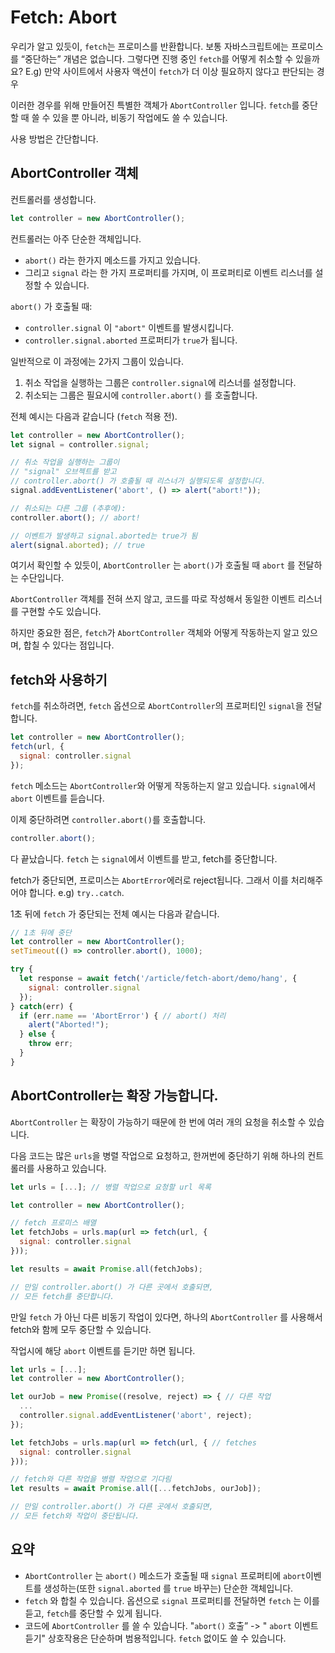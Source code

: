 
# Fetch: Abort

우리가 알고 있듯이, `fetch`는 프로미스를 반환합니다. 보통 자바스크립트에는 프로미스를 “중단하는” 개념은 없습니다. 그렇다면 진행 중인 `fetch`를 어떻게 취소할 수 있을까요? E.g) 만약 사이트에서 사용자 액션이 `fetch`가 더 이상 필요하지 않다고 판단되는 경우

이러한 경우를 위해 만들어진 특별한 객체가  `AbortController` 입니다. `fetch`를 중단할 때 쓸 수 있을 뿐 아니라, 비동기 작업에도 쓸 수 있습니다. 

사용 방법은 간단합니다.

## AbortController 객체

컨트롤러를 생성합니다.

```js
let controller = new AbortController();
```

컨트롤러는 아주 단순한 객체입니다.

- `abort()` 라는 한가지 메소드를 가지고 있습니다.
- 그리고 `signal` 라는 한 가지 프로퍼티를 가지며, 이 프로퍼티로 이벤트 리스너를 설정할 수 있습니다.

 `abort()` 가 호출될 때: 
- `controller.signal` 이 `"abort"` 이벤트를 발생시킵니다. 
- `controller.signal.aborted` 프로퍼티가 `true`가 됩니다.

일반적으로 이 과정에는 2가지 그룹이 있습니다.
1. 취소 작업을 실행하는 그룹은 `controller.signal`에 리스너를 설정합니다. 
2. 취소되는 그룹은 필요시에 `controller.abort()` 를 호출합니다.

전체 예시는 다음과 같습니다 (`fetch` 적용 전).

```js run
let controller = new AbortController();
let signal = controller.signal;

// 취소 작업을 실행하는 그룹이
// "signal" 오브젝트를 받고
// controller.abort() 가 호출될 때 리스너가 실행되도록 설정합니다.
signal.addEventListener('abort', () => alert("abort!"));

// 취소되는 다른 그룹 (추후에):
controller.abort(); // abort!

// 이벤트가 발생하고 signal.aborted는 true가 됨
alert(signal.aborted); // true
```

여기서 확인할 수 있듯이, `AbortController` 는 `abort()`가 호출될 때 `abort` 를 전달하는 수단입니다. 

`AbortController` 객체를 전혀 쓰지 않고, 코드를 따로 작성해서 동일한 이벤트 리스너를 구현할 수도 있습니다. 

하지만 중요한 점은, `fetch`가  `AbortController`  객체와 어떻게 작동하는지 알고 있으며, 합칠 수 있다는 점입니다.

## fetch와 사용하기

`fetch`를 취소하려면, `fetch` 옵션으로 `AbortController`의 프로퍼티인  `signal`을 전달합니다.

```js
let controller = new AbortController();
fetch(url, {
  signal: controller.signal
});
```

`fetch` 메소드는  `AbortController`와 어떻게 작동하는지 알고 있습니다. `signal`에서 `abort` 이벤트를 듣습니다.

이제 중단하려면 `controller.abort()`를 호출합니다.

```js
controller.abort();
```

다 끝났습니다. `fetch` 는 `signal`에서 이벤트를 받고, fetch를 중단합니다.

fetch가 중단되면, 프로미스는 `AbortError`에러로 reject됩니다. 그래서 이를 처리해주어야 합니다. e.g)  `try..catch`.

1초 뒤에 `fetch` 가 중단되는 전체 예시는 다음과 같습니다.

```js run async
// 1초 뒤에 중단
let controller = new AbortController();
setTimeout(() => controller.abort(), 1000);

try {
  let response = await fetch('/article/fetch-abort/demo/hang', {
    signal: controller.signal
  });
} catch(err) {
  if (err.name == 'AbortError') { // abort() 처리
    alert("Aborted!");
  } else {
    throw err;
  }
}
```

## AbortController는 확장 가능합니다.

`AbortController` 는 확장이 가능하기 때문에 한 번에 여러 개의 요청을 취소할 수 있습니다.

다음 코드는 많은 `urls`을 병렬 작업으로 요청하고, 한꺼번에 중단하기 위해 하나의 컨트롤러를 사용하고 있습니다.

```js
let urls = [...]; // 병렬 작업으로 요청할 url 목록

let controller = new AbortController();

// fetch 프로미스 배열 
let fetchJobs = urls.map(url => fetch(url, {
  signal: controller.signal
}));

let results = await Promise.all(fetchJobs);

// 만일 controller.abort() 가 다른 곳에서 호출되면,
// 모든 fetch를 중단합니다.
```

만일 `fetch` 가 아닌 다른 비동기 작업이 있다면, 하나의 `AbortController` 를 사용해서 fetch와 함께 모두 중단할 수 있습니다.

작업시에 해당 `abort` 이벤트를 듣기만 하면 됩니다.

```js
let urls = [...];
let controller = new AbortController();

let ourJob = new Promise((resolve, reject) => { // 다른 작업
  ...
  controller.signal.addEventListener('abort', reject);
});

let fetchJobs = urls.map(url => fetch(url, { // fetches
  signal: controller.signal
}));

// fetch와 다른 작업을 병렬 작업으로 기다림
let results = await Promise.all([...fetchJobs, ourJob]);

// 만일 controller.abort() 가 다른 곳에서 호출되면,
// 모든 fetch와 작업이 중단됩니다.
```

## 요약

- `AbortController` 는 `abort()` 메소드가 호출될 때 `signal` 프로퍼티에 `abort`이벤트를 생성하는(또한 `signal.aborted` 를 `true` 바꾸는) 단순한 객체입니다.
- `fetch` 와 합칠 수 있습니다. 옵션으로 `signal` 프로퍼티를 전달하면 `fetch` 는 이를 듣고, `fetch`를 중단할 수 있게 됩니다.
- 코드에 `AbortController` 를 쓸 수 있습니다. "`abort()` 호출” -> " `abort` 이벤트 듣기" 상호작용은 단순하며 범용적입니다. `fetch` 없이도 쓸 수 있습니다.